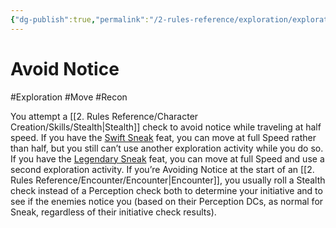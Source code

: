```yaml
---
{"dg-publish":true,"permalink":"/2-rules-reference/exploration/exploration-activities/avoid-notice/"}
---
```


# Avoid Notice
#Exploration #Move #Recon

You attempt a [[2. Rules Reference/Character Creation/Skills/Stealth\|Stealth]] check to avoid notice while traveling at half speed. If you have the [Swift Sneak](https://2e.aonprd.com/Feats.aspx?ID=850) feat, you can move at full Speed rather than half, but you still can’t use another exploration activity while you do so. If you have the [Legendary Sneak](https://2e.aonprd.com/Feats.aspx?ID=807) feat, you can move at full Speed and use a second exploration activity. If you’re Avoiding Notice at the start of an [[2. Rules Reference/Encounter/Encounter\|Encounter]], you usually roll a Stealth check instead of a Perception check both to determine your initiative and to see if the enemies notice you (based on their Perception DCs, as normal for Sneak, regardless of their initiative check results).
